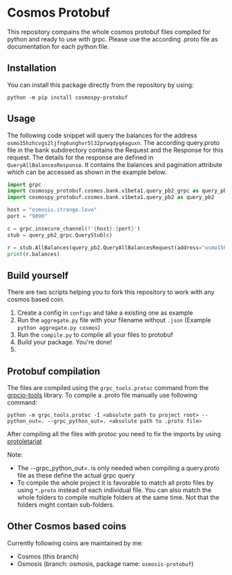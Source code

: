 # Cosmos Protobuf
This repository compains the whole cosmos protobuf files compiled for python and ready to use with grpc. Please use the according .proto file as documentation for each python file.

## Installation

You can install this package directly from the repository by using:
```
python -m pip install cosmospy-protobuf
```

## Usage

The following code snippet will query the balances for the address ``osmo15hzhcvgs2ljfng6unghvr5l32prwqdyq4aguxn``. The according query.proto file in the bank subdirectory contains the Request and the Response for this request. The details for the response are defined in ``QueryAllBalancesResponse``. It contains the balances and pagination attribute which can be accessed as shown in the example below.  

```python
import grpc
import cosmospy_protobuf.cosmos.bank.v1beta1.query_pb2_grpc as query_pb2_grpc
import cosmospy_protobuf.cosmos.bank.v1beta1.query_pb2 as query_pb2

host = "osmosis.strange.love"
port = "9090"

c = grpc.insecure_channel(f'{host}:{port}')
stub = query_pb2_grpc.QueryStub(c)

r = stub.AllBalances(query_pb2.QueryAllBalancesRequest(address="osmo15hzhcvgs2ljfng6unghvr5l32prwqdyq4aguxn"))
print(r.balances)

```

## Build yourself
There are two scripts helping you to fork this repository to work with any cosmos based coin.
1. Create a config in ``configs`` and take a existing one as example
2. Run the ``aggregate.py`` file with your filename without ``.json`` (Example ``python aggregate.py cosmos``)
3. Run the ``compile.py`` to compile all your files to protobuf
4. Build your package. You're done!
5. 
## Protobuf compilation 

The files are compiled using the ``grpc_tools.protoc`` command from the [grpcio-tools](https://pypi.org/project/grpcio-tools/) library.
To compile a .proto file manually use following command:
```
python -m grpc_tools.protoc -I <absolute path to project root> --python_out=. --grpc_python_out=. <absolute path to .proto file>
```

After compiling all the files with protoc you need to fix the imports by using [protoletariat](https://github.com/cpcloud/protoletariat)

Note:
* The --grpc_python_out=. is only needed when compiling a query.proto file as these define the actual grpc query
* To compile the whole project it is favorable to match all proto files by using `*.proto` instead of each individual file. You can also match the whole folders to compile multiple folders at the same time. Not that the folders might contain sub-folders.

## Other Cosmos based coins
Currently following coins are maintained by me:
* Cosmos (this branch)
* Osmosis (branch: osmosis, package name: `osmosis-protobuf`)
